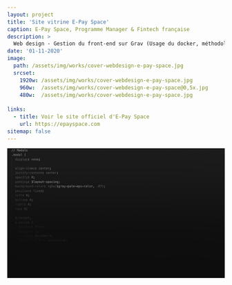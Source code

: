 ```yaml
---
layout: project
title: 'Site vitrine E-Pay Space'
caption: E-Pay Space, Programme Manager & Fintech française
description: >
  Web design - Gestion du front-end sur Grav (Usage du docker, méthodologie BEM, git) - Scss, Yaml, Markdown, Twig
date: '01-11-2020'
image: 
  path: /assets/img/works/cover-webdesign-e-pay-space.jpg
  srcset: 
    1920w: /assets/img/works/cover-webdesign-e-pay-space.jpg
    960w:  /assets/img/works/cover-webdesign-e-pay-space@0,5x.jpg
    480w:  /assets/img/works/cover-webdesign-e-pay-space.jpg

links:
  - title: Voir le site officiel d'E-Pay Space
    url: https://epayspace.com
sitemap: false
---
```


![Methode BEM, Modals.scss](/assets/img/works/code-webdesign-site-e-pay-space.jpg)